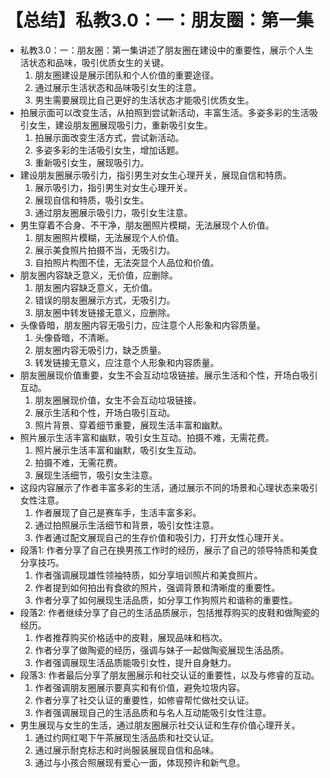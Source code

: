 # 【总结】私教3.0：一：朋友圈：第一集

-   私教3.0：一：朋友圈：第一集讲述了朋友圈在建设中的重要性，展示个人生活状态和品味，吸引优质女生的关键。
    1.  朋友圈建设是展示团队和个人价值的重要途径。
    2.  通过展示生活状态和品味吸引女生的注意。
    3.  男生需要展现比自己更好的生活状态才能吸引优质女生。
-   拍展示面可以改变生活，从拍照到尝试新活动，丰富生活。多姿多彩的生活吸引女生，建设朋友圈展现吸引力，重新吸引女生。
    1.  拍展示面改变生活方式，尝试新活动。
    2.  多姿多彩的生活吸引女生，增加话题。
    3.  重新吸引女生，展现吸引力。
-   建设朋友圈展示吸引力，指引男生对女生心理开关，展现自信和特质。
    1.  展示吸引力，指引男生对女生心理开关。
    2.  展现自信和特质，吸引女生。
    3.  通过朋友圈展示吸引力，吸引女生注意。
-   男生穿着不合身、不干净，朋友圈照片模糊，无法展现个人价值。
    1.  朋友圈照片模糊，无法展现个人价值。
    2.  展示美食照片拍摄不当，无吸引力。
    3.  自拍照片构图不佳，无法突显个人品位和价值。
-   朋友圈内容缺乏意义，无价值，应删除。
    1.  朋友圈内容缺乏意义，无价值。
    2.  错误的朋友圈展示方式，无吸引力。
    3.  朋友圈中转发链接无意义，应删除。
-   头像昏暗，朋友圈内容无吸引力，应注意个人形象和内容质量。
    1.  头像昏暗，不清晰。
    2.  朋友圈内容无吸引力，缺乏质量。
    3.  转发链接无意义，应注意个人形象和内容质量。
-   朋友圈展现价值重要，女生不会互动垃圾链接。展示生活和个性，开场白吸引互动。
    1.  朋友圈展现价值，女生不会互动垃圾链接。
    2.  展示生活和个性，开场白吸引互动。
    3.  照片背景、穿着细节重要，展现生活丰富和幽默。
-   照片展示生活丰富和幽默，吸引女生互动。拍摄不难，无需花费。
    1.  照片展示生活丰富和幽默，吸引女生互动。
    2.  拍摄不难，无需花费。
    3.  展现生活细节，吸引女生注意。
-   这段内容展示了作者丰富多彩的生活，通过展示不同的场景和心理状态来吸引女性注意。
    1.  作者展现了自己是赛车手，生活丰富多彩。
    2.  通过拍照展示生活细节和背景，吸引女性注意。
    3.  作者通过配文展现自己的生存价值和吸引力，打开女性心理开关。
-   段落1: 作者分享了自己在换男孩工作时的经历，展示了自己的领导特质和美食分享技巧。
    1.  作者强调展现雄性领袖特质，如分享培训照片和美食照片。
    2.  作者提到如何拍出有食欲的照片，强调背景和清晰度的重要性。
    3.  作者分享了如何展现生活品质，如分享工作狗照片和谐称的重要性。
-   段落2: 作者继续分享了自己的生活品质展示，包括推荐购买的皮鞋和做陶瓷的经历。
    1.  作者推荐购买价格适中的皮鞋，展现品味和档次。
    2.  作者分享了做陶瓷的经历，强调与妹子一起做陶瓷展现生活品质。
    3.  作者强调展现生活品质能吸引女性，提升自身魅力。
-   段落3: 作者最后分享了朋友圈展示和社交认证的重要性，以及与修睿的互动。
    1.  作者强调朋友圈展示要真实和有价值，避免垃圾内容。
    2.  作者分享了社交认证的重要性，如修睿帮忙做社交认证。
    3.  作者强调展现自己的生活品质和与名人互动能吸引女性注意。
-   男生展现与女生的生活，通过朋友圈展示社交认证和生存价值心理开关。
    1.  通过约网红喝下午茶展现生活品质和社交认证。
    2.  通过展示耐克标志和时尚服装展现自信和品味。
    3.  通过与小孩合照展现有爱心一面，体现预许和新气息。